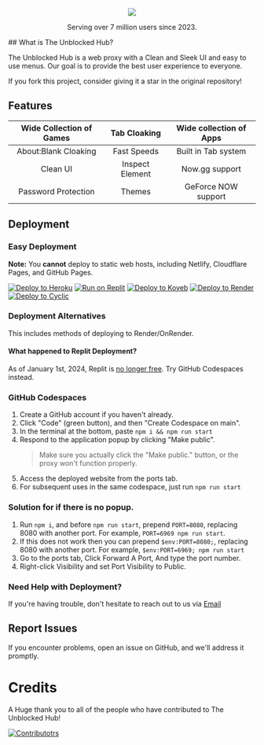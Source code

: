 <div align="center">
    <img src="https://i.ibb.co/pWz4Yw2/ubhtextimg.png">
    <p>Serving over 7 million users since 2023.<p>
</div>
## What is The Unblocked Hub?
<p>The Unblocked Hub is a web proxy with a Clean and Sleek UI and easy to use menus. Our goal is to provide the best user experience to everyone.</p>

If you fork this project, consider giving it a star in the original repository!

## Features 
<div align="center">

| Wide Collection of Games |  Tab Cloaking   | Wide collection of Apps |
| :----------------------: | :-------------: | :---------------------: |
|   About:Blank Cloaking   |   Fast Speeds   |   Built in Tab system   |
|         Clean UI         | Inspect Element |     Now.gg support      |
|   Password Protection    |     Themes      |   GeForce NOW support   |

</div>

## Deployment 

### Easy Deployment

**Note:** You **cannot** deploy to static web hosts, including Netlify, Cloudflare Pages, and GitHub Pages.

<a target="_blank" href="https://heroku.com/deploy/?template=https://github.com/TheUnblockedHubOfficial/TheUnblockedHub"><img alt="Deploy to Heroku" src="https://binbashbanana.github.io/deploy-buttons/buttons/remade/heroku.svg"></a>
<a target="_blank" href="https://replit.com/github/TheUnblockedHubOfficial/TheUnblockedHub"><img alt="Run on Replit" src="https://binbashbanana.github.io/deploy-buttons/buttons/remade/replit.svg"></a>
<a target="_blank" href="https://app.koyeb.com/deploy?type=git&repository=github.com/TheUnblockedHubOfficial/TheUnblockedHub"><img alt="Deploy to Koyeb" src="https://binbashbanana.github.io/deploy-buttons/buttons/remade/koyeb.svg"></a>
<a target="_blank" href="https://render.com/deploy?repo=https://github.com/TheUnblockedHubOfficial/TheUnblockedHub"><img alt="Deploy to Render" src="https://binbashbanana.github.io/deploy-buttons/buttons/remade/render.svg"></a>
<a target="_blank" href="https://app.cyclic.sh/api/app/deploy/TheUnblockedHubOfficial/TheUnblockedHub"><img alt="Deploy to Cyclic" src="https://binbashbanana.github.io/deploy-buttons/buttons/remade/cyclic.svg"></a>

### Deployment Alternatives

This includes methods of deploying to Render/OnRender.

#### What happened to Replit Deployment?

As of January 1st, 2024, Replit is [no longer free](https://blog.replit.com/hosting-changes). Try GitHub Codespaces instead.

### GitHub Codespaces

1. Create a GitHub account if you haven't already.
2. Click "Code" (green button), and then "Create Codespace on main".
3. In the terminal at the bottom, paste `npm i && npm run start`
4. Respond to the application popup by clicking "Make public".
   > Make sure you actually click the "Make public." button, or the proxy won't function properly.
5. Access the deployed website from the ports tab.
6. For subsequent uses in the same codespace, just run `npm run start`

### Solution for if there is no popup.

1. Run `npm i`, and before `npm run start`, prepend `PORT=8080`, replacing 8080 with another port. For example, `PORT=6969 npm run start`.
2. If this does not work then you can prepend `$env:PORT=8080;`, replacing 8080 with another port. For example, `$env:PORT=6969; npm run start`
3. Go to the ports tab, Click Forward A Port, And type the port number.
4. Right-click Visibility and set Port Visibility to Public.

### Need Help with Deployment?

If you're having trouble, don't hesitate to reach out to us via [Email](mailto:mail@theunblockedhub.com)

## Report Issues

If you encounter problems, open an issue on GitHub, and we'll address it promptly.

# Credits

A Huge thank you to all of the people who have contributed to The Unblocked Hub!

[![Contributotrs](https://contrib.rocks/image?repo=TheUnblockedHubOfficial/TheUnblockedHub)](https://github.com/TheUnblockedHubOfficial/TheUnblockedHub/graphs/contributors)
